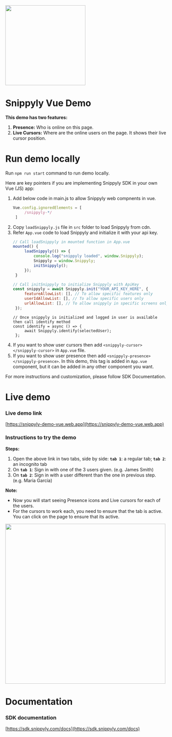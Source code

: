 <img src="https://snippyly.com/assets/logo/logo_colored_black.svg" width="250">


# Snippyly Vue Demo
**This demo has two features:**
1. **Presence:** Who is online on this page.
2. **Live Cursors:** Where are the online users on the page. It shows their live cursor position.

# Run demo locally

Run `npm run start` command to run demo locally.

Here are key pointers if you are implementing Snippyly SDK in your own Vue (JS) app:

1. Add below code in main.js to allow Snippyly web compnents in vue.
   ```js
   Vue.config.ignoredElements = [
        /snippyly-*/
    ]
   ```
2. Copy `loadSnippyly.js` file in `src` folder to load Snippyly from cdn.
3. Refer `App.vue` code to load Snippyly and initialize it with your api key.
   ```js
   // Call loadSnippyly in mounted function in App.vue
   mounted() {
        loadSnippyly(() => {
            console.log("snippyly loaded", window.Snippyly);
            Snippyly = window.Snippyly;
            initSnippyly();
        });
    }
   ```
   ```js
   // Call initSnippyly to initialize Snippyly with ApiKey
   const snippyly = await Snippyly.init("YOUR_API_KEY_HERE", {
        featureAllowList: [], // To allow specific features only
        userIdAllowList: [], // To allow specific users only
        urlAllowList: [], // To allow snippyly in specific screens only
    });
   ```
   ```JS
   // Once snippyly is initialized and logged in user is available then call identify method
   const identify = async () => {
        await Snippyly.identify(selectedUser);
    };
   ```
4. If you want to show user cursors then add `<snippyly-cursor></snippyly-cursor>` in `App.vue` file.
5. If you want to show user presence then add `<snippyly-presence></snippyly-presence>`. In this demo, this tag is added in `App.vue` component, but it can be added in any other component you want.

For more instructions and customization, please follow SDK Documentation.

# Live demo

### Live demo link
[https://snippyly-demo-vue.web.app](https://snippyly-demo-vue.web.app)

### Instructions to try the demo

**Steps:**
1. Open the above link in two tabs, side by side: **`tab 1`**: a regular tab; **`tab 2`**: an incognito tab
2. On **`tab 1`**: Sign in with one of the 3 users given. (e.g. James Smith)
3. On **`tab 2`**: Sign in with a user different than the one in previous step. (e.g. Maria Garcia)

**Note:**
* Now you will start seeing Presence icons and Live cursors for each of the users.
* For the cursors to work each, you need to ensure that the tab is active. You can click on the page to ensure that its active.

<img src="https://snippyly.com/assets/images/react-demo.gif" width="500">


# Documentation

### SDK documentation
[https://sdk.snippyly.com/docs](https://sdk.snippyly.com/docs)

